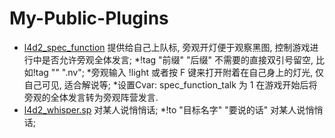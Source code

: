 # My-Public-Plugins
* [l4d2_spec_function](https://github.com/cy115/My-Public-Plugins/blob/main/l4d2_spec_function.sp) 提供给自己上队标, 旁观开灯便于观察黑图, 控制游戏进行中是否允许旁观全体发言;
 *!tag "前缀" "后缀" 不需要的直接双引号留空, 比如!tag "" ".nv";
 *旁观输入 !light 或者按 F 键来打开附着在自己身上的灯光, 仅自己可见, 适合解说等;
 *设置Cvar: spec_function_talk 为 1 在游戏开始后将旁观的全体发言转为旁观阵营发言.
* [l4d2_whisper.sp](https://github.com/cy115/My-Public-Plugins/blob/main/l4d2_whisper.sp) 对某人说悄悄话;
 *!to "目标名字" "要说的话" 对某人说悄悄话;
